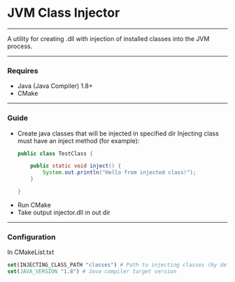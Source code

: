 # JVM Class Injector
___
A utility for creating .dll with injection of installed classes into the JVM process.
___
### Requires
+ Java (Java Compiler) 1.8+
+ CMake
___
### Guide
+ Create java classes that will be injected in specified dir
    Injecting class must have an inject method (for example):
    ```java
    public class TestClass {
    
        public static void inject() {
            System.out.println("Hello from injected class!");
        }
    
    }
    ```
+ Run CMake
+ Take output injector.dll in out dir
___
### Configuration
In CMakeList.txt
```cmake
set(INJECTING_CLASS_PATH "classes") # Path to injecting classes (by default in java/classes)
set(JAVA_VERSION "1.8") # Java compiler target version
```
